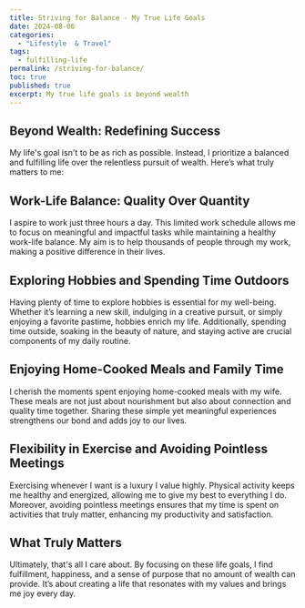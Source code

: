 ```yaml
---
title: Striving for Balance - My True Life Goals
date: 2024-08-06
categories:
  - "Lifestyle  & Travel"
tags:
  - fulfilling-life
permalink: /striving-for-balance/
toc: true
published: true
excerpt: My true life goals is beyond wealth
---
```

## Beyond Wealth: Redefining Success

My life's goal isn't to be as rich as possible. Instead, I prioritize a balanced and fulfilling life over the relentless pursuit of wealth. Here’s what truly matters to me:

## Work-Life Balance: Quality Over Quantity

I aspire to work just three hours a day. This limited work schedule allows me to focus on meaningful and impactful tasks while maintaining a healthy work-life balance. My aim is to help thousands of people through my work, making a positive difference in their lives.

## Exploring Hobbies and Spending Time Outdoors

Having plenty of time to explore hobbies is essential for my well-being. Whether it’s learning a new skill, indulging in a creative pursuit, or simply enjoying a favorite pastime, hobbies enrich my life. Additionally, spending time outside, soaking in the beauty of nature, and staying active are crucial components of my daily routine.

## Enjoying Home-Cooked Meals and Family Time

I cherish the moments spent enjoying home-cooked meals with my wife. These meals are not just about nourishment but also about connection and quality time together. Sharing these simple yet meaningful experiences strengthens our bond and adds joy to our lives.

## Flexibility in Exercise and Avoiding Pointless Meetings

Exercising whenever I want is a luxury I value highly. Physical activity keeps me healthy and energized, allowing me to give my best to everything I do. Moreover, avoiding pointless meetings ensures that my time is spent on activities that truly matter, enhancing my productivity and satisfaction.

## What Truly Matters

Ultimately, that's all I care about. By focusing on these life goals, I find fulfillment, happiness, and a sense of purpose that no amount of wealth can provide. It’s about creating a life that resonates with my values and brings me joy every day.
